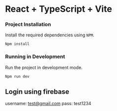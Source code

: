 # React + TypeScript + Vite

### Project Installation

Install the required dependencies using `NPM`.

```bash
Npm install
```

### Running in Development

Run the project in development mode.

```bash
Npm run dev
```

## Login using firebase

username: test@gmail.com
pass: test1234
